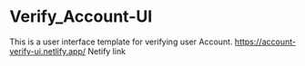 # Verify_Account-UI
This is a user interface template for verifying user Account. https://account-verify-ui.netlify.app/ Netify link
